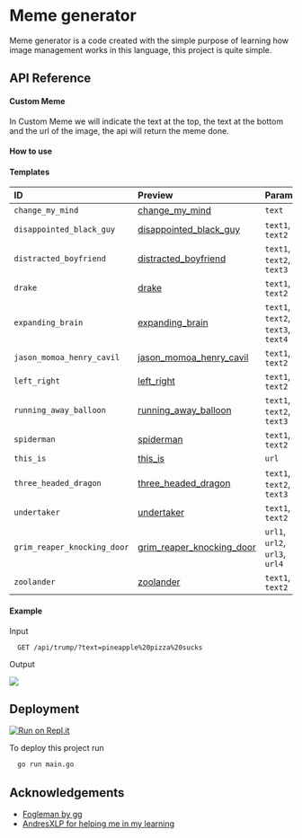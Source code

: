 
# Meme generator

Meme generator is a code created with the simple purpose of learning how image management works in this language, this project is quite simple.


## API Reference

#### Custom Meme

In Custom Meme we will indicate the text at the top, the text at the bottom and the url of the image, the api will return the meme done.

#### How to use

#### Templates

| ID                          | Preview                                                                                                                      | Params                          |
|:----------------------------|:-----------------------------------------------------------------------------------------------------------------------------|:--------------------------------|
| `change_my_mind`            | [change_my_mind](https://github.com/fzbian/meme-generator/blob/main/memes/change_my_mind.png?raw=true)                       | `text`                          |
| `disappointed_black_guy`    | [disappointed_black_guy](https://github.com/fzbian/meme-generator/blob/main/memes/disappointed_black_guy.png?raw=true)       | `text1`, `text2`                |
| `distracted_boyfriend`      | [distracted_boyfriend](https://github.com/fzbian/meme-generator/blob/main/memes/distracted_boyfriend.png?raw=true)           | `text1`, `text2`, `text3`       |
| `drake`                     | [drake](https://github.com/fzbian/meme-generator/blob/main/memes/drake.png?raw=true)                                         | `text1`, `text2`                |
| `expanding_brain`           | [expanding_brain](https://github.com/fzbian/meme-generator/blob/main/memes/expanding_brain.png?raw=true)                     | `text1`, `text2`, `text3`, `text4` |
| `jason_momoa_henry_cavil`   | [jason_momoa_henry_cavil](https://github.com/fzbian/meme-generator/blob/main/memes/jason_momoa_henry_cavil.png?raw=true)     | `text1`, `text2`                |
| `left_right`                | [left_right](https://github.com/fzbian/meme-generator/blob/main/memes/left_right.png?raw=true)                               | `text1`, `text2`                |
| `running_away_balloon`      | [running_away_balloon](https://github.com/fzbian/meme-generator/blob/main/memes/running_away_balloon.png?raw=true)           | `text1`, `text2`, `text3`       |
| `spiderman`                 | [spiderman](https://github.com/fzbian/meme-generator/blob/main/memes/spiderman.png?raw=true)                                 | `text1`, `text2`                |
| `this_is`                   | [this_is](https://github.com/fzbian/meme-generator/blob/main/memes/this_is.png?raw=true)                                     | `url`                           |
| `three_headed_dragon`       | [three_headed_dragon](https://github.com/fzbian/meme-generator/blob/main/memes/three_headed_dragon.png?raw=true)             | `text1`, `text2`, `text3`       |
| `undertaker`                | [undertaker](https://github.com/fzbian/meme-generator/blob/main/memes/undertaker.png?raw=true)                               | `text1`, `text2`                |
| `grim_reaper_knocking_door` | [grim_reaper_knocking_door](https://github.com/fzbian/meme-generator/blob/main/memes/grim_reaper_knocking_door.png?raw=true) | `url1`, `url2`, `url3`, `url4`  |
| `zoolander`                 | [zoolander](https://github.com/fzbian/meme-generator/blob/main/memes/zoolander.png?raw=true)                 | `text1`, `text2` |

#### Example

Input
```http
  GET /api/trump/?text=pineapple%20pizza%20sucks
```
Output

![](https://grasapi.fzbian.me/api/trump/?text=pineapple%20pizza%20sucks)

## Deployment

[![Run on Repl.it](https://repl.it/badge/github/fzbian/meme-generator)](https://repl.it/github/fzbian/meme-generator)

To deploy this project run

```bash
  go run main.go
```


## Acknowledgements

 - [Fogleman by gg](https://github.com/fogleman/gg)
 - [AndresXLP for helping me in my learning](https://github.com/AndresXLP)
